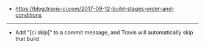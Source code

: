 * https://blog.travis-ci.com/2017-09-12-build-stages-order-and-conditions
------
* Add "[ci skip]" to a commit message, and Travis will automatically skip that build
